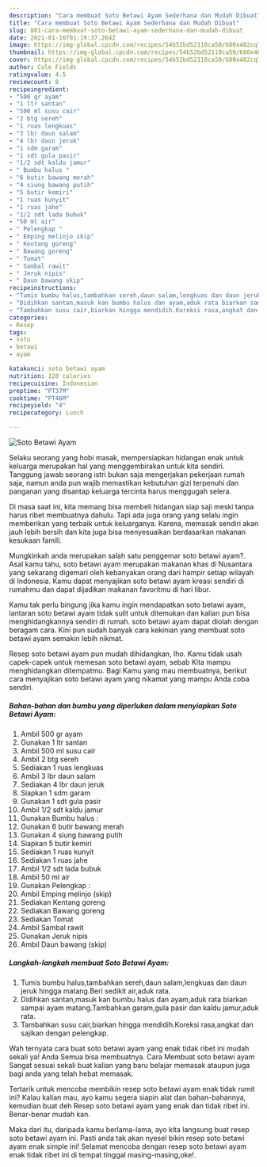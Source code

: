 ```yaml
---
description: "Cara membuat Soto Betawi Ayam Sederhana dan Mudah Dibuat"
title: "Cara membuat Soto Betawi Ayam Sederhana dan Mudah Dibuat"
slug: 801-cara-membuat-soto-betawi-ayam-sederhana-dan-mudah-dibuat
date: 2021-01-16T01:19:37.264Z
image: https://img-global.cpcdn.com/recipes/54b52bd52110ca50/680x482cq70/soto-betawi-ayam-foto-resep-utama.jpg
thumbnail: https://img-global.cpcdn.com/recipes/54b52bd52110ca50/680x482cq70/soto-betawi-ayam-foto-resep-utama.jpg
cover: https://img-global.cpcdn.com/recipes/54b52bd52110ca50/680x482cq70/soto-betawi-ayam-foto-resep-utama.jpg
author: Cole Fields
ratingvalue: 4.5
reviewcount: 8
recipeingredient:
- "500 gr ayam"
- "1 ltr santan"
- "500 ml susu cair"
- "2 btg sereh"
- "1 ruas lengkuas"
- "3 lbr daun salam"
- "4 lbr daun jeruk"
- "1 sdm garam"
- "1 sdt gula pasir"
- "1/2 sdt kaldu jamur"
- " Bumbu halus "
- "6 butir bawang merah"
- "4 siung bawang putih"
- "5 butir kemiri"
- "1 ruas kunyit"
- "1 ruas jahe"
- "1/2 sdt lada bubuk"
- "50 ml air"
- " Pelengkap "
- " Emping melinjo skip"
- " Kentang goreng"
- " Bawang goreng"
- " Tomat"
- " Sambal rawit"
- " Jeruk nipis"
- " Daun bawang skip"
recipeinstructions:
- "Tumis bumbu halus,tambahkan sereh,daun salam,lengkuas dan daun jeruk hingga matang.Beri sedikit air,aduk rata."
- "Didihkan santan,masuk kan bumbu halus dan ayam,aduk rata biarkan sampai ayam matang.Tambahkan garam,gula pasir dan kaldu jamur,aduk rata."
- "Tambahkan susu cair,biarkan hingga mendidih.Koreksi rasa,angkat dan sajikan dengan pelengkap."
categories:
- Resep
tags:
- soto
- betawi
- ayam

katakunci: soto betawi ayam 
nutrition: 128 calories
recipecuisine: Indonesian
preptime: "PT37M"
cooktime: "PT46M"
recipeyield: "4"
recipecategory: Lunch

---
```



![Soto Betawi Ayam](https://img-global.cpcdn.com/recipes/54b52bd52110ca50/680x482cq70/soto-betawi-ayam-foto-resep-utama.jpg)

Selaku seorang yang hobi masak, mempersiapkan hidangan enak untuk keluarga merupakan hal yang menggembirakan untuk kita sendiri. Tanggung jawab seorang istri bukan saja mengerjakan pekerjaan rumah saja, namun anda pun wajib memastikan kebutuhan gizi terpenuhi dan panganan yang disantap keluarga tercinta harus menggugah selera.

Di masa  saat ini, kita memang bisa membeli hidangan siap saji meski tanpa harus ribet membuatnya dahulu. Tapi ada juga orang yang selalu ingin memberikan yang terbaik untuk keluarganya. Karena, memasak sendiri akan jauh lebih bersih dan kita juga bisa menyesuaikan berdasarkan makanan kesukaan famili. 



Mungkinkah anda merupakan salah satu penggemar soto betawi ayam?. Asal kamu tahu, soto betawi ayam merupakan makanan khas di Nusantara yang sekarang digemari oleh kebanyakan orang dari hampir setiap wilayah di Indonesia. Kamu dapat menyajikan soto betawi ayam kreasi sendiri di rumahmu dan dapat dijadikan makanan favoritmu di hari libur.

Kamu tak perlu bingung jika kamu ingin mendapatkan soto betawi ayam, lantaran soto betawi ayam tidak sulit untuk ditemukan dan kalian pun bisa menghidangkannya sendiri di rumah. soto betawi ayam dapat diolah dengan beragam cara. Kini pun sudah banyak cara kekinian yang membuat soto betawi ayam semakin lebih nikmat.

Resep soto betawi ayam pun mudah dihidangkan, lho. Kamu tidak usah capek-capek untuk memesan soto betawi ayam, sebab Kita mampu menghidangkan ditempatmu. Bagi Kamu yang mau membuatnya, berikut cara menyajikan soto betawi ayam yang nikamat yang mampu Anda coba sendiri.

<!--inarticleads1-->

##### Bahan-bahan dan bumbu yang diperlukan dalam menyiapkan Soto Betawi Ayam:

1. Ambil 500 gr ayam
1. Gunakan 1 ltr santan
1. Ambil 500 ml susu cair
1. Ambil 2 btg sereh
1. Sediakan 1 ruas lengkuas
1. Ambil 3 lbr daun salam
1. Sediakan 4 lbr daun jeruk
1. Siapkan 1 sdm garam
1. Gunakan 1 sdt gula pasir
1. Ambil 1/2 sdt kaldu jamur
1. Gunakan  Bumbu halus :
1. Gunakan 6 butir bawang merah
1. Gunakan 4 siung bawang putih
1. Siapkan 5 butir kemiri
1. Sediakan 1 ruas kunyit
1. Sediakan 1 ruas jahe
1. Ambil 1/2 sdt lada bubuk
1. Ambil 50 ml air
1. Gunakan  Pelengkap :
1. Ambil  Emping melinjo (skip)
1. Sediakan  Kentang goreng
1. Sediakan  Bawang goreng
1. Sediakan  Tomat
1. Ambil  Sambal rawit
1. Gunakan  Jeruk nipis
1. Ambil  Daun bawang (skip)




<!--inarticleads2-->

##### Langkah-langkah membuat Soto Betawi Ayam:

1. Tumis bumbu halus,tambahkan sereh,daun salam,lengkuas dan daun jeruk hingga matang.Beri sedikit air,aduk rata.
1. Didihkan santan,masuk kan bumbu halus dan ayam,aduk rata biarkan sampai ayam matang.Tambahkan garam,gula pasir dan kaldu jamur,aduk rata.
1. Tambahkan susu cair,biarkan hingga mendidih.Koreksi rasa,angkat dan sajikan dengan pelengkap.




Wah ternyata cara buat soto betawi ayam yang enak tidak ribet ini mudah sekali ya! Anda Semua bisa membuatnya. Cara Membuat soto betawi ayam Sangat sesuai sekali buat kalian yang baru belajar memasak ataupun juga bagi anda yang telah hebat memasak.

Tertarik untuk mencoba membikin resep soto betawi ayam enak tidak rumit ini? Kalau kalian mau, ayo kamu segera siapin alat dan bahan-bahannya, kemudian buat deh Resep soto betawi ayam yang enak dan tidak ribet ini. Benar-benar mudah kan. 

Maka dari itu, daripada kamu berlama-lama, ayo kita langsung buat resep soto betawi ayam ini. Pasti anda tak akan nyesel bikin resep soto betawi ayam enak simple ini! Selamat mencoba dengan resep soto betawi ayam enak tidak ribet ini di tempat tinggal masing-masing,oke!.

